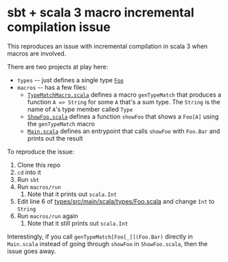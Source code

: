 # sbt + scala 3 macro incremental compilation issue

This reproduces an issue with incremental compilation in scala 3 when macros are involved.

There are two projects at play here:

- `types` -- just defines a single type [`Foo`](types/src/main/scala/types/Foo.scala)
- `macros` -- has a few files:
  - [`TypeMatchMacro.scala`](macros/src/main/scala/macros/TypeMatchMacro.scala) defines a macro `genTypeMatch` that produces a function `A => String` for some `A` that's a sum type. The `String` is the name of `A`'s type member called `Type`
  - [`ShowFoo.scala`](macros/src/main/scala/macros/ShowFoo.scala) defines a function `showFoo` that shows a `Foo[A]` using the `genTypeMatch` macro
  - [`Main.scala`](macros/src/main/scala/macros/Main.scala) defines an entrypoint that calls `showFoo` with `Foo.Bar` and prints out the result

To reproduce the issue:

1. Clone this repo
2. `cd` into it
3. Run `sbt`
4. Run `macros/run`
    1. Note that it prints out `scala.Int`
5. Edit line 6 of [types/src/main/scala/types/Foo.scala](types/src/main/scala/types/Foo.scala) and change `Int` to `String`
6. Run `macros/run` again
    1. Note that it still prints out `scala.Int`

Interestingly, if you call `genTypeMatch[Foo[_]](Foo.Bar)` directly in `Main.scala` instead of going through `showFoo` in `ShowFoo.scala`, then the issue goes away.

